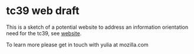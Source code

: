
# tc39 web draft


This is a sketch of a potential website to address an information orientation need for the tc39, see [website](http://tc39.github.io/tc39-web-draft/).

To learn more please get in touch with yulia at mozilla.com

